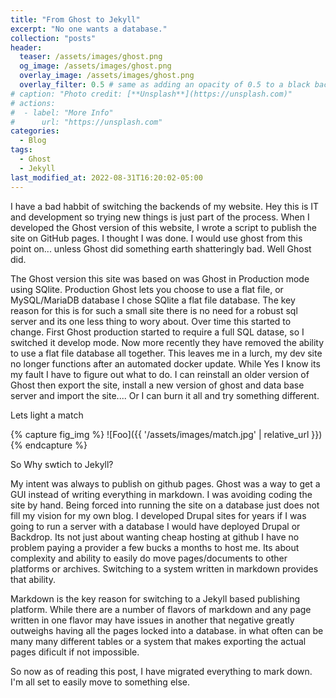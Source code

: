 ```yaml
---
title: "From Ghost to Jekyll"
excerpt: "No one wants a database."
collection: "posts"
header:
  teaser: /assets/images/ghost.png
  og_image: /assets/images/ghost.png
  overlay_image: /assets/images/ghost.png
  overlay_filter: 0.5 # same as adding an opacity of 0.5 to a black background
# caption: "Photo credit: [**Unsplash**](https://unsplash.com)"
# actions:
#  - label: "More Info"
#      url: "https://unsplash.com"
categories:
  - Blog
tags:
  - Ghost
  - Jekyll
last_modified_at: 2022-08-31T16:20:02-05:00
---
```


I have a bad habbit of switching the backends of my website.  Hey this is IT and development so trying new things is just part of the process.  When I developed the Ghost version of this website, I wrote a script to publish the site on GitHub pages.  I thought I was done.  I would use ghost from this point on... unless Ghost did something earth shatteringly bad.  Well Ghost did.

The Ghost version this site was based on was Ghost in Production mode using SQlite.  Production Ghost lets you choose to use a flat file, or MySQL/MariaDB database I chose SQlite a flat file database.  The key reason for this is for such a small site there is no need for a robust sql server and its one less thing to wory about.  Over time this started to change.  First Ghost production started to require a full SQL datase, so I switched it develop mode.  Now more recently they have removed the ability to use a flat file database all together.  This leaves me in a lurch, my dev site no longer functions after an automated docker update.  While Yes I know its my fault I have to figure out what to do.  I can reinstall an older version of Ghost then export the site, install a new version of ghost and data base server and import the site.... Or I can burn it all and try something different.

Lets light a match

{% capture fig_img %}
![Foo]({{ '/assets/images/match.jpg' | relative_url }})
{% endcapture %}

So Why swtich to Jekyll?

My intent was always to publish on github pages.  Ghost was a way to get a GUI instead of writing everything in markdown. I was avoiding coding the site by hand.  Being forced into running the site on a database just does not fill my vision for my own blog.  I developed Drupal sites for years if I was going to run a server with a database I would have deployed Drupal or Backdrop.  Its not just about wanting cheap hosting at github I have no problem paying a provider a few bucks a months to host me.  Its about complexity and ability to easily do move pages/documents to other platforms or archives.  Switching to a system written in markdown provides that ability.

Markdown is the key reason for switching to a Jekyll based publishing platform.  While there are a number of flavors of markdown and any page written in one flavor may have issues in another that negative greatly outweighs having all the pages locked into a database. in what often can be many many different tables or a system that makes exporting the actual pages dificult if not impossible.

So now as of reading this post, I have migrated everything to mark down.  I'm all set to easily move to something else.

